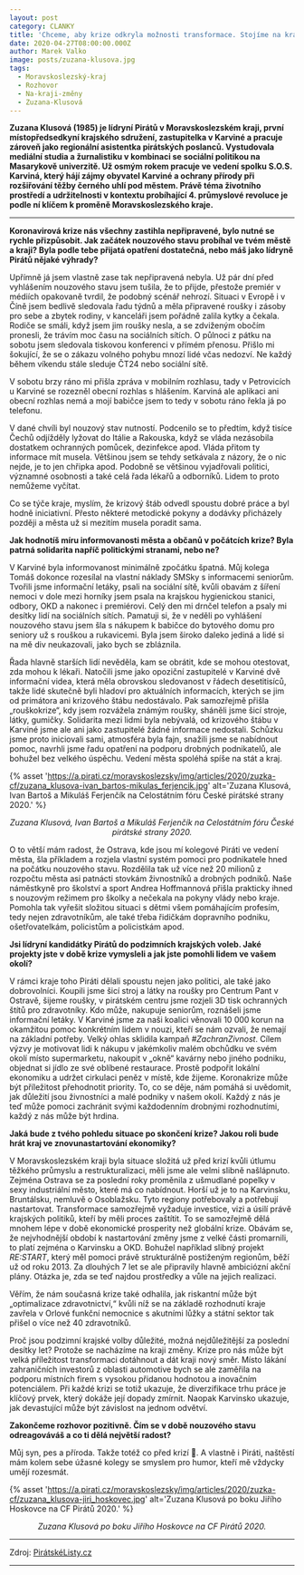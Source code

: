 ```yaml
---
layout: post
category: CLANKY
title: 'Chceme, aby krize odkryla možnosti transformace. Stojíme na kraji změny, říká Pirátka Zuzana Klusová'
date: 2020-04-27T08:00:00.000Z
author: Marek Valko
image: posts/zuzana-klusova.jpg
tags:
  - Moravskoslezský-kraj
  - Rozhovor
  - Na-kraji-změny
  - Zuzana-Klusová
---
```


**Zuzana Klusová (1985) je lídryní Pirátů v Moravskoslezském kraji, první místopředsedkyní krajského sdružení, zastupitelka v Karviné a pracuje zároveň jako regionální asistentka pirátských poslanců. Vystudovala mediální studia a žurnalistiku v kombinaci se sociální politikou na Masarykově univerzitě. Už osmým rokem pracuje ve vedení spolku S.O.S. Karviná, který hájí zájmy obyvatel Karviné a ochrany přírody při rozšiřování těžby černého uhlí pod městem. Právě téma životního prostředí a udržitelnosti v kontextu probíhající 4. průmyslové revoluce je podle ní klíčem k proměně Moravskoslezského kraje.**

<hr />

**Koronavirová krize nás všechny zastihla nepřipravené, bylo nutné se rychle přizpůsobit. Jak začátek nouzového stavu probíhal ve tvém městě a kraji? Byla podle tebe přijatá opatření dostatečná, nebo máš jako lídryně Pirátů nějaké výhrady?**

Upřímně já jsem vlastně zase tak nepřipravená nebyla. Už pár dní před vyhlášením nouzového stavu jsem tušila, že to přijde, přestože premiér v médiích opakovaně tvrdil, že podobný scénář nehrozí. Situaci v Evropě i v Číně jsem bedlivě sledovala řadu týdnů a měla připravené roušky i zásoby pro sebe a zbytek rodiny, v kanceláři jsem pořádně zalila kytky a čekala. Rodiče se smáli, když jsem jim roušky nesla, a se zdviženým obočím pronesli, že trávím moc času na sociálních sítích. O půlnoci z pátku na sobotu jsem sledovala tiskovou konferenci v přímém přenosu. Přišlo mi šokující, že se o zákazu volného pohybu mnozí lidé včas nedozví. Ne každý během víkendu stále sleduje ČT24 nebo sociální sítě.

V sobotu brzy ráno mi přišla zpráva v mobilním rozhlasu, tady v Petrovicích u Karviné se rozezněl obecní rozhlas s hlášením. Karviná ale aplikaci ani obecní rozhlas nemá a mojí babičce jsem to tedy v sobotu ráno řekla já po telefonu.

V dané chvíli byl nouzový stav nutností. Podcenilo se to předtím, když tisíce Čechů odjížděly lyžovat do Itálie a Rakouska, když se vláda nezásobila dostatkem ochranných pomůcek, dezinfekce apod. Vláda přitom ty informace mít musela. Většinou jsem se tehdy setkávala z názory, že o nic nejde, je to jen chřipka apod. Podobně se většinou vyjadřovali politici, významné osobnosti a také celá řada lékařů a odborníků. Lidem to proto nemůžeme vyčítat.

Co se týče kraje, myslím, že krizový štáb odvedl spoustu dobré práce a byl hodně iniciativní. Přesto některé metodické pokyny a dodávky přicházely později a města už si mezitím musela poradit sama.

**Jak hodnotíš míru informovanosti města a občanů v počátcích krize? Byla patrná solidarita napříč politickými stranami, nebo ne?**

V Karviné byla informovanost minimálně zpočátku špatná. Můj kolega Tomáš dokonce rozesílal na vlastní náklady SMSky s informacemi seniorům. Tvořili jsme informační letáky, psali na sociální sítě, kvůli obavám z šíření nemoci v dole mezi horníky jsem psala na krajskou hygienickou stanici, odbory, OKD a nakonec i premiérovi. Celý den mi drnčel telefon a psaly mi desítky lidí na sociálních sítích. Pamatuji si, že v neděli po vyhlášení nouzového stavu jsem šla s nákupem k babičce do bytového domu pro seniory už s rouškou a rukavicemi. Byla jsem široko daleko jediná a lidé si na mě div neukazovali, jako bych se zbláznila.

Řada hlavně starších lidí nevěděla, kam se obrátit, kde se mohou otestovat, zda mohou k lékaři. Natočili jsme jako opoziční zastupitelé v Karviné dvě informační videa, která měla obrovskou sledovanost v řádech desetitisíců, takže lidé skutečně byli hladoví pro aktuálních informacích, kterých se jim od primátora ani krizového štábu nedostávalo. Pak samozřejmě přišla „rouškokrize“, kdy jsem rozvážela známým roušky, sháněli jsme šicí stroje, látky, gumičky. Solidarita mezi lidmi byla nebývalá, od krizového štábu v Karviné jsme ale ani jako zastupitelé žádné informace nedostali. Schůzku jsme proto iniciovali sami, atmosféra byla fajn, snažili jsme se nabídnout pomoc, navrhli jsme řadu opatření na podporu drobných podnikatelů, ale bohužel bez velkého úspěchu. Vedení města spoléhá spíše na stát a kraj.

{% asset 'https://a.pirati.cz/moravskoslezsky/img/articles/2020/zuzka-cf/zuzana_klusova-ivan_bartos-mikulas_ferjencik.jpg' alt='Zuzana Klusová, Ivan Bartoš a Mikuláš Ferjenčík na Celostátním fóru České pirátské strany 2020.' %}

<p style="text-align: center"><i>Zuzana Klusová, Ivan Bartoš a Mikuláš Ferjenčík na Celostátním fóru České pirátské strany 2020.</i></p>

O to větší mám radost, že Ostrava, kde jsou mí kolegové Piráti ve vedení města, šla příkladem a rozjela vlastní systém pomoci pro podnikatele hned na počátku nouzového stavu. Rozdělila tak už více než 20 milionů z rozpočtu města asi patnácti stovkám živnostníků a drobných podniků. Naše náměstkyně pro školství a sport Andrea Hoffmannová přišla prakticky ihned s nouzovým režimem pro školky a nečekala na pokyny vlády nebo kraje. Pomohla tak vyřešit složitou situaci s dětmi všem pomáhajícím profesím, tedy nejen zdravotníkům, ale také třeba řidičkám dopravního podniku, ošetřovatelkám, policistům a policistkám apod.

**Jsi lídryní kandidátky Pirátů do podzimních krajských voleb. Jaké projekty jste v době krize vymysleli a jak jste pomohli lidem ve vašem okolí?**

V rámci kraje toho Piráti dělali spoustu nejen jako politici, ale také jako dobrovolníci. Koupili jsme šicí stroj a látky na roušky pro Centrum Pant v Ostravě, šijeme roušky, v pirátském centru jsme rozjeli 3D tisk ochranných štítů pro zdravotníky. Kdo může, nakupuje seniorům, roznášeli jsme informační letáky. V Karviné jsme za naši koalici věnovali 10 000 korun na okamžitou pomoc konkrétním lidem v nouzi, kteří se nám ozvali, že nemají na základní potřeby. Velký ohlas sklidila kampaň *#ZachranZivnost*. Cílem výzvy je motivovat lidi k nákupu v jakémkoliv malém obchůdku ve svém okolí místo supermarketu, nakoupit v „okně“ kavárny nebo jiného podniku, objednat si jídlo ze své oblíbené restaurace. Prostě podpořit lokální ekonomiku a udržet cirkulaci peněz v místě, kde žijeme. Koronakrize může být příležitost přehodnotit priority. To, co se děje, nám pomáhá si uvědomit, jak důležití jsou živnostníci a malé podniky v našem okolí. Každý z nás je teď může pomoci zachránit svými každodenním drobnými rozhodnutími, každý z nás může být hrdina.

**Jaká bude z tvého pohledu situace po skončení krize? Jakou roli bude hrát kraj ve znovunastartování ekonomiky?**

V Moravskoslezském kraji byla situace složitá už před krizí kvůli útlumu těžkého průmyslu a restrukturalizaci, měli jsme ale velmi slibně našlápnuto. Zejména Ostrava se za poslední roky proměnila z ušmudlané popelky v sexy industriální město, které má co nabídnout. Horší už je to na Karvinsku, Bruntálsku, nemluvě o Osoblažsku. Tyto regiony potřebovaly a potřebují nastartovat. Transformace samozřejmě vyžaduje investice, vizi a úsilí právě krajských politiků, kteří by měli proces zaštítit. To se samozřejmě dělá mnohem lépe v době ekonomické prosperity než globální krize. Obávám se, že nejvhodnější období k nastartování změny jsme z velké části promarnili, to platí zejména o Karvinsku a OKD. Bohužel například slibný projekt *RE:START*, který měl pomoci právě strukturálně postiženým regionům, běží už od roku 2013. Za dlouhých 7 let se ale připravily hlavně ambiciózní akční plány. Otázka je, zda se teď najdou prostředky a vůle na jejich realizaci.

Věřím, že nám současná krize také odhalila, jak riskantní může být „optimalizace zdravotnictví,“ kvůli níž se na základě rozhodnutí kraje zavřela v Orlové funkční nemocnice s akutními lůžky a státní sektor tak přišel o více než 40 zdravotníků.

Proč jsou podzimní krajské volby důležité, možná nejdůležitější za poslední desítky let?
Protože se nacházíme na kraji změny. Krize pro nás může být velká příležitost transformaci dotáhnout a dát kraji nový směr. Místo lákání zahraničních investorů z oblasti automotive bych se ale zaměřila na podporu místních firem s vysokou přidanou hodnotou a inovačním potenciálem. Při každé krizi se totiž ukazuje, že diverzifikace trhu práce je klíčový prvek, který dokáže její dopady zmírnit. Naopak Karvinsko ukazuje, jak devastující může být závislost na jednom odvětví.

**Zakončeme rozhovor pozitivně. Čím se v době nouzového stavu odreagováváš a co ti dělá největší radost?**

Můj syn, pes a příroda. Takže totéž co před krizí &#x1F642;. A vlastně i Piráti, naštěstí mám kolem sebe úžasné kolegy se smyslem pro humor, kteří mě vždycky umějí rozesmát.

{% asset 'https://a.pirati.cz/moravskoslezsky/img/articles/2020/zuzka-cf/zuzana_klusova-jiri_hoskovec.jpg' alt='Zuzana Klusová po boku Jiřího Hoskovce na CF Pirátů 2020.' %}

<p style="text-align: center"><i>Zuzana Klusová po boku Jiřího Hoskovce na CF Pirátů 2020.</i></p>

---

Zdroj: [PirátskéListy.cz](https://www.piratskelisty.cz/clanek-3129-chceme-aby-krize-odkryla-moznosti-transformace-stojime-na-kraji-zmeny-rika-piratka-zuzana-klusova)

- - -
